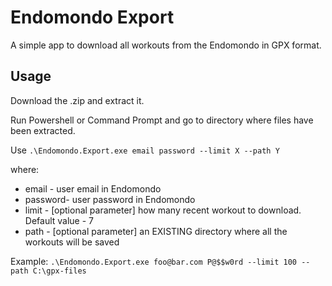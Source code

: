 # Endomondo Export

A simple app to download all workouts from the Endomondo in GPX format.

## Usage
Download the .zip and extract it.

Run Powershell or Command Prompt and go to directory where files have been extracted.

Use `.\Endomondo.Export.exe email password --limit X --path Y`

where:
- email - user email in Endomondo
- password- user password in Endomondo
- limit - [optional parameter] how many recent workout to download. Default value - 7
- path - [optional parameter] an EXISTING directory where all the workouts will be saved 

Example: 
`.\Endomondo.Export.exe foo@bar.com P@$$w0rd --limit 100 --path C:\gpx-files`
